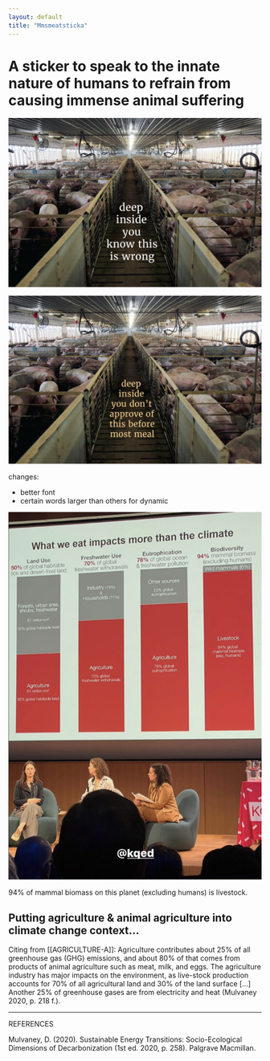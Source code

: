 ```yaml
---
layout: default
title: "Mmsmeatsticka"
---
```


# A sticker to speak to the innate nature of humans to refrain from causing immense animal suffering 

![](media/MMSMeatStickA-01.png)


![](media/MMSMeatStickA-02.png)

changes:
- better font
- certain words larger than others for dynamic


![](media/cleanshot_2023-12-03-at-19-52-44@2x.png)

94% of mammal biomass on this planet (excluding humans) is livestock. 

## Putting agriculture & animal agriculture into climate change context...
Citing from [[AGRICULTURE-A]]: Agriculture contributes about 25% of  all greenhouse gas (GHG) emissions, and about 80% of  that comes from products of  animal agriculture such as meat, milk, and eggs. The agriculture industry has major impacts on the environment, as live-stock production accounts for 70% of  all agricultural land and 30% of  the land surface [...] Another 25% of  greenhouse gases are from electricity and heat (Mulvaney 2020, p. 218 f.).


__________

REFERENCES

Mulvaney, D. (2020). Sustainable Energy Transitions: Socio-Ecological Dimensions of Decarbonization (1st ed. 2020, p. 258). Palgrave Macmillan.

